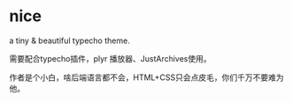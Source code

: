 # nice

a tiny & beautiful typecho theme.

需要配合typecho插件，plyr 播放器、JustArchives使用。

作者是个小白，啥后端语言都不会，HTML+CSS只会点皮毛，你们千万不要难为他。
